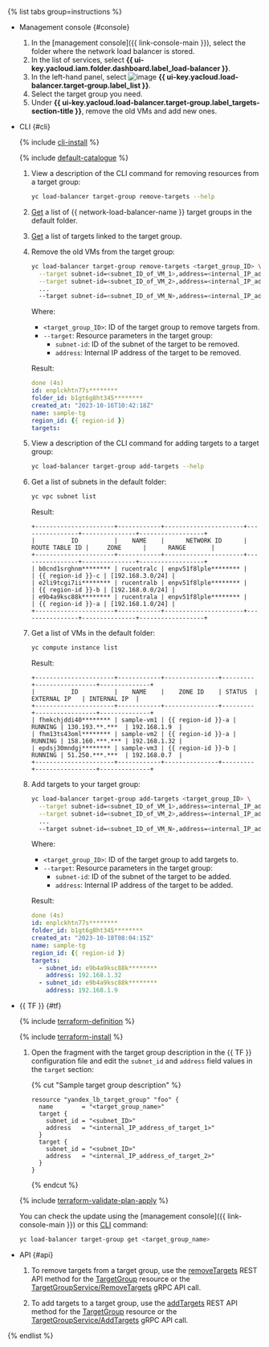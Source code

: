 {% list tabs group=instructions %}

- Management console {#console}

   1. In the [management console]({{ link-console-main }}), select the folder where the network load balancer is stored.
   1. In the list of services, select **{{ ui-key.yacloud.iam.folder.dashboard.label_load-balancer }}**.
   1. In the left-hand panel, select ![image](../../_assets/console-icons/target.svg) **{{ ui-key.yacloud.load-balancer.target-group.label_list }}**.
   1. Select the target group you need.
   1. Under **{{ ui-key.yacloud.load-balancer.target-group.label_targets-section-title }}**, remove the old VMs and add new ones.

- CLI {#cli}

   {% include [cli-install](../cli-install.md) %}

   {% include [default-catalogue](../default-catalogue.md) %}

   1. View a description of the CLI command for removing resources from a target group:

      ```bash
      yc load-balancer target-group remove-targets --help
      ```

   1. [Get](../../network-load-balancer/operations/target-group-list.md#list) a list of {{ network-load-balancer-name }} target groups in the default folder.

   1. [Get](../../network-load-balancer/operations/target-group-list.md#get) a list of targets linked to the target group.

   1. Remove the old VMs from the target group:

      ```bash
      yc load-balancer target-group remove-targets <target_group_ID> \
        --target subnet-id=<subnet_ID_of_VM_1>,address=<internal_IP_address_of_VM_1> \
        --target subnet-id=<subnet_ID_of_VM_2>,address=<internal_IP_address_of_VM_2>
        ...
        --target subnet-id=<subnet_ID_of_VM_N>,address=<internal_IP_address_of_VM_N>
      ```

      Where:
      * `<target_group_ID>`: ID of the target group to remove targets from.
      * `--target`: Resource parameters in the target group:
         * `subnet-id`: ID of the subnet of the target to be removed.
         * `address`: Internal IP address of the target to be removed.

      Result:

      ```yaml
      done (4s)
      id: enplckhtn77s********
      folder_id: b1gt6g8ht345********
      created_at: "2023-10-16T10:42:18Z"
      name: sample-tg
      region_id: {{ region-id }}
      targets:
      ```

   1. View a description of the CLI command for adding targets to a target group:

      ```bash
      yc load-balancer target-group add-targets --help
      ```

   1. Get a list of subnets in the default folder:

      ```bash
      yc vpc subnet list
      ```

      Result:

      ```
      +----------------------+------------+----------------------+----------------+---------------+------------------+
      |          ID          |    NAME    |      NETWORK ID      | ROUTE TABLE ID |     ZONE      |      RANGE       |
      +----------------------+------------+----------------------+----------------+---------------+------------------+
      | b0cnd1srghnm******** | rucentralc | enpv51f8lple******** |                | {{ region-id }}-c | [192.168.3.0/24] |
      | e2li9tcgi7ii******** | rucentralb | enpv51f8lple******** |                | {{ region-id }}-b | [192.168.0.0/24] |
      | e9b4a9ksc88k******** | rucentrala | enpv51f8lple******** |                | {{ region-id }}-a | [192.168.1.0/24] |
      +----------------------+------------+----------------------+----------------+---------------+------------------+
      ```

   1. Get a list of VMs in the default folder:

      ```bash
      yc compute instance list
      ```

      Result:

      ```
      +----------------------+------------+---------------+---------+-----------------+--------------+
      |          ID          |    NAME    |    ZONE ID    | STATUS  |   EXTERNAL IP   | INTERNAL IP  |
      +----------------------+------------+---------------+---------+-----------------+--------------+
      | fhmkchjddi40******** | sample-vm1 | {{ region-id }}-a | RUNNING | 130.193.**.***  | 192.168.1.9  |
      | fhm13ts43oml******** | sample-vm2 | {{ region-id }}-a | RUNNING | 158.160.***.*** | 192.168.1.32 |
      | epdsj30mndgj******** | sample-vm3 | {{ region-id }}-b | RUNNING | 51.250.***.***  | 192.168.0.7  |
      +----------------------+------------+---------------+---------+-----------------+--------------+
      ```

   1. Add targets to your target group:

      ```bash
      yc load-balancer target-group add-targets <target_group_ID> \
        --target subnet-id=<subnet_ID_of_VM_1>,address=<internal_IP_address_of_VM_1> \
        --target subnet-id=<subnet_ID_of_VM_2>,address=<internal_IP_address_of_VM_2>
        ...
        --target subnet-id=<subnet_ID_of_VM_N>,address=<internal_IP_address_of_VM_N>
      ```

      Where:
      * `<target_group_ID>`: ID of the target group to add targets to.
      * `--target`: Resource parameters in the target group:
         * `subnet-id`: ID of the subnet of the target to be added.
         * `address`: Internal IP address of the target to be added.

      Result:

      ```yaml
      done (4s)
      id: enplckhtn77s********
      folder_id: b1gt6g8ht345********
      created_at: "2023-10-18T08:04:15Z"
      name: sample-tg
      region_id: {{ region-id }}
      targets:
        - subnet_id: e9b4a9ksc88k********
          address: 192.168.1.32
        - subnet_id: e9b4a9ksc88k********
          address: 192.168.1.9
      ```

- {{ TF }} {#tf}

   {% include [terraform-definition](../../_tutorials/terraform-definition.md) %}

   {% include [terraform-install](../../_includes/terraform-install.md) %}

   1. Open the fragment with the target group description in the {{ TF }} configuration file and edit the `subnet_id` and `address` field values in the `target` section:

      {% cut "Sample target group description" %}

      ```hcl
      resource "yandex_lb_target_group" "foo" {
        name        = "<target_group_name>"
        target {
          subnet_id = "<subnet_ID>"
          address   = "<internal_IP_address_of_target_1>"
        }
        target {
          subnet_id = "<subnet_ID>"
          address   = "<internal_IP_address_of_target_2>"
        }
      }
      ```

      {% endcut %}

   {% include [terraform-validate-plan-apply](../../_tutorials/terraform-validate-plan-apply.md) %}

   You can check the update using the [management console]({{ link-console-main }}) or this [CLI](../../cli/quickstart.md) command:

   ```bash
   yc load-balancer target-group get <target_group_name>
   ```

- API {#api}

   1. To remove targets from a target group, use the [removeTargets](../../network-load-balancer/api-ref/TargetGroup/removeTargets.md) REST API method for the [TargetGroup](../../network-load-balancer/api-ref/TargetGroup/index.md) resource or the [TargetGroupService/RemoveTargets](../../network-load-balancer/api-ref/grpc/target_group_service.md#RemoveTargets) gRPC API call.

   1. To add targets to a target group, use the [addTargets](../../network-load-balancer/api-ref/TargetGroup/addTargets.md) REST API method for the [TargetGroup](../../network-load-balancer/api-ref/TargetGroup/index.md) resource or the [TargetGroupService/AddTargets](../../network-load-balancer/api-ref/grpc/target_group_service.md#AddTargets) gRPC API call.

{% endlist %}
